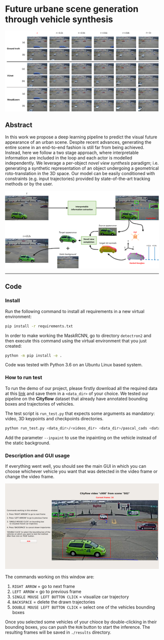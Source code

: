 # Future urbane scene generation through vehicle synthesis

<p align="center">
  <img src="imgs/sequence.png"/ alt="Sequence result example">
</p>

## Abstract

In this work we propose a deep learning pipeline to predict 
the visual future appearance of an urban scene. Despite 
recent advances, generating the entire scene in an 
end-to-end fashion is still far from being achieved. 
Instead, here we follow a two stage approach, where 
interpretable information are included in the loop and 
each actor is modelled independently. We leverage a 
per-object *novel view synthesis* paradigm; i.e. 
generating a synthetic representation of an object 
undergoing a geometrical roto-translation in the 3D space. 
Our model can be easily conditioned with constraints (e.g. 
input trajectories) provided by state-of-the-art tracking 
methods or by the user.

<p align="center">
  <img src="imgs/model.png"/ alt="Multi stage pipeline">
</p>

---

## Code

### Install

Run the following command to install all requirements in a 
new virtual environment:

```bash
pip install -r requirements.txt
```

In order to make working the MaskRCNN, go to directory 
`detectron2` and then execute this command using the 
virtual environment that you just created:

```bash
python -m pip install -e .
```

Code was tested with Python 3.6 on an Ubuntu Linux based 
system.

### How to run test

To run the demo of our project, please firstly download all 
the required data at this [link](https://drive.google.com/open?id=1jZ5KwrIFY78vURmI-3ceHRZtk3CPQhot) 
and save them in a `<data_dir>` of your choice. We tested 
our pipeline on the **Cityflow** dataset that already have 
annotated bounding boxes and trajectories of vehicles.

The test script is `run_test.py` that expects some 
arguments as mandatory: video, 3D keypoints and checkpoints 
directories.

```bash
python run_test.py <data_dir>/<videos_dir> <data_dir>/pascal_cads <data_dir>/checkpoints --det_mode ssd512|yolo3|mask_rcnn --track_mode tc|deepsort|moana --bbox_scale 1.15 --device cpu|cuda
```

Add the parameter `--inpaint` to use the inpainting on the 
vehicle instead of the static background.

### Description and GUI usage

If everything went well, you should see the main GUI in 
which you can choose whichever vehicle you want that 
was detected in the video frame or change the video frame.

<p align="center">
  <img src="imgs/gui.png"/ alt="GUI window">
</p>

The commands working on this window are:
1) `RIGHT ARROW` = go to next frame
2) `LEFT ARROW` = go to previous frame
3) `SINGLE MOUSE LEFT BUTTON CLICK` = visualize car 
trajectory
4) `BACKSPACE` = delete the drawn trajectories
5) `DOUBLE MOUSE LEFT BUTTON CLICK` = select one of the 
vehicles bounding boxes

Once you selected some vehicles of your chioce by 
double-clicking in their bounding boxes, you can push the 
`RUN` button to start the inference. The resulting frames 
will be saved in `./results` directory.
